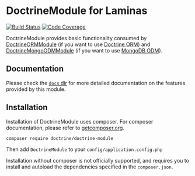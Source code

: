 # DoctrineModule for Laminas

[![Build Status](https://github.com/doctrine/DoctrineModule/workflows/Continuous%20Integration/badge.svg)](https://github.com/doctrine/DoctrineModule/actions/workflows/continuous-integration.yml?query=branch%3A4.1.x+)
[![Code Coverage](https://codecov.io/github/doctrine/DoctrineModule/coverage.svg?branch=4.1.x)](https://codecov.io/gh/doctrine/DoctrineModule/branch/4.1.x)

DoctrineModule provides basic functionality consumed by
[DoctrineORMModule](http://www.github.com/doctrine/DoctrineORMModule)
(if you want to use [Doctrine ORM](https://github.com/doctrine/orm))
and [DoctrineMongoODMModule](https://github.com/doctrine/DoctrineMongoODMModule)
(if you want to use [MongoDB ODM](https://github.com/doctrine/mongodb-odm)).

## Documentation

Please check the [`docs` dir](https://github.com/doctrine/DoctrineModule/tree/master/docs/en)
for more detailed documentation on the features provided by this module.

## Installation

Installation of DoctrineModule uses composer. For composer documentation, please refer to
[getcomposer.org](http://getcomposer.org/).

```sh
composer require doctrine/doctrine-module
```

Then add `DoctrineModule` to your `config/application.config.php`

Installation without composer is not officially supported, and requires you to install and autoload
the dependencies specified in the `composer.json`.
